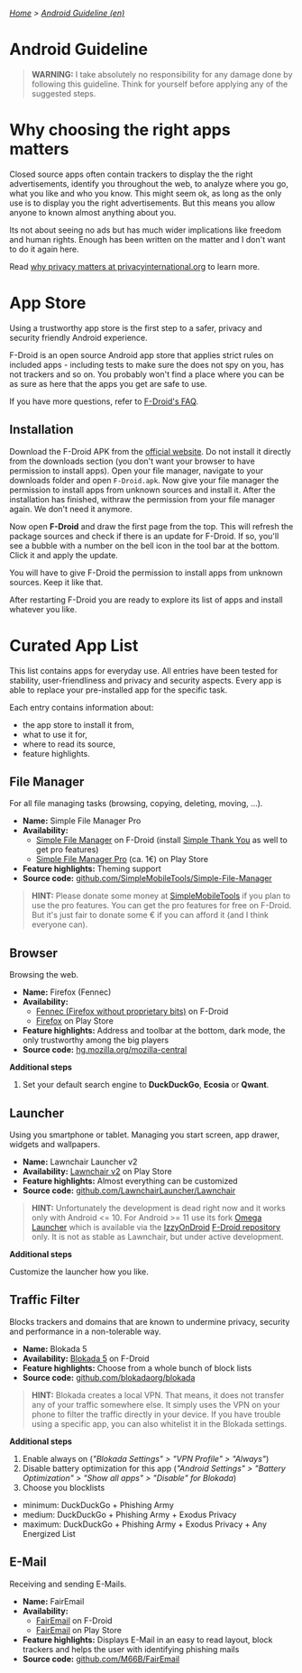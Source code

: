 *[Home](./index.md) > [Android Guideline (en)](./android_guideline.md)*

# Android Guideline

> **WARNING:** I take absolutely no responsibility for any damage done by following this guideline. Think for
> yourself before applying any of the suggested steps.


# Why choosing the right apps matters

Closed source apps often contain trackers to display the the right advertisements, identify you throughout
the web, to analyze where you go, what you like and who you know. This might seem ok, as long as the only
use is to display you the right advertisements. But this means you allow anyone to known almost anything
about you. 

Its not about seeing no ads but has much wider implications like freedom and human rights. Enough has been
written on the matter and I don't want to do it again here.

Read [why privacy matters at privacyinternational.org](https://privacyinternational.org/learning-resources/privacy-matters) to learn more.


# App Store

Using a trustworthy app store is the first step to a safer, privacy and security friendly Android experience.

F-Droid is an open source Android app store that applies strict rules on included apps - including tests to
make sure the does not spy on you, has not trackers and so on. You probably won't find a place where you can
be as sure as here that the apps you get are safe to use.

If you have more questions, refer to [F-Droid's FAQ](https://f-droid.org/en/docs/FAQ_-_General/).


## Installation

Download the F-Droid APK from the [official website](https://f-droid.org/en/). Do not install it directly from 
the downloads section (you don't want your browser to have permission to install apps). Open your file manager,
navigate to your downloads folder and open `F-Droid.apk`. Now give your file manager the permission to install
apps from unknown sources and install it. After the installation has finished, withraw the permission from your
file manager again. We don't need it anymore.

Now open **F-Droid** and draw the first page from the top. This will refresh the package sources and check if
there is an update for F-Droid. If so, you'll see a bubble with a number on the bell icon in the tool bar at
the bottom. Click it and apply the update.

You will have to give F-Droid the permission to install apps from unknown sources. Keep it like that.

After restarting F-Droid you are ready to explore its list of apps and install whatever you like.


# Curated App List

This list contains apps for everyday use. All entries have been tested for stability, user-friendliness and
privacy and security aspects. Every app is able to replace your pre-installed app for the specific task.

Each entry contains information about:

+ the app store to install it from,
+ what to use it for,
+ where to read its source,
+ feature highlights.


## File Manager

For all file managing tasks (browsing, copying, deleting, moving, ...).

+ **Name:** Simple File Manager Pro
+ **Availability:**
  - [Simple File Manager](https://f-droid.org/packages/com.simplemobiletools.filemanager.pro/) on F-Droid (install [Simple Thank You](https://f-droid.org/en/packages/com.simplemobiletools.thankyou/) as well to get pro features)
  - [Simple File Manager Pro](https://play.google.com/store/apps/details?id=com.simplemobiletools.filemanager.pro) (ca. 1€) on Play Store
+ **Feature highlights:** Theming support
+ **Source code:** [github.com/SimpleMobileTools/Simple-File-Manager](https://github.com/SimpleMobileTools/Simple-File-Manager)

> **HINT:** Please donate some money at [SimpleMobileTools](https://www.simplemobiletools.com/) if you plan to use the pro features. You can get the pro
> features for free on F-Droid. But it's just fair to donate some € if you can afford it (and I think everyone can).


## Browser

Browsing the web.

+ **Name:** Firefox (Fennec)
+ **Availability:**
  - [Fennec (Firefox without proprietary bits)](https://f-droid.org/packages/org.mozilla.fennec_fdroid/) on F-Droid
  - [Firefox](https://play.google.com/store/apps/details?id=org.mozilla.firefox) on Play Store
+ **Feature highlights:** Address and toolbar at the bottom, dark mode, the only trustworthy among the big players
+ **Source code:** [hg.mozilla.org/mozilla-central](https://hg.mozilla.org/mozilla-central/)

**Additional steps**

1. Set your default search engine to **DuckDuckGo**, **Ecosia** or **Qwant**.


## Launcher

Using you smartphone or tablet. Managing you start screen, app drawer, widgets and wallpapers.

+ **Name:** Lawnchair Launcher v2
+ **Availability:** [Lawnchair v2](https://play.google.com/store/apps/details?id=ch.deletescape.lawnchair.plah) on Play Store
+ **Feature highlights:** Almost everything can be customized
+ **Source code:** [github.com/LawnchairLauncher/Lawnchair](https://github.com/LawnchairLauncher/Lawnchair)

> **HINT:** Unfortunately the development is dead right now and it works only with Android <= 10. For Android >= 11
> use its fork [Omega Launcher](https://github.com/otakuhqz/Omega) which is available via the [IzzyOnDroid](https://www.izzysoft.de/)
> [F-Droid repository](https://apt.izzysoft.de/fdroid/) only. It is not as stable as Lawnchair, but under active
> development.

**Additional steps**

Customize the launcher how you like.


## Traffic Filter

Blocks trackers and domains that are known to undermine privacy, security and performance in a non-tolerable way.

+ **Name:** Blokada 5
+ **Availability:** [Blokada 5](https://f-droid.org/packages/org.blokada.fem.fdroid/) on F-Droid
+ **Feature highlights:** Choose from a whole bunch of block lists
+ **Source code:** [github.com/blokadaorg/blokada](https://github.com/blokadaorg/blokada)

> **HINT:** Blokada creates a local VPN. That means, it does not transfer any of your traffic somewhere else.
> It simply uses the VPN on your phone to filter the traffic directly in your device. If you have trouble using
> a specific app, you can also whitelist it in the Blokada settings.

**Additional steps**

1. Enable always on (*"Blokada Settings" > "VPN Profile" > "Always"*)
2. Disable battery optimization for this app (*"Android Settings" > "Battery Optimization" > "Show all apps" > "Disable" for Blokada*)
3. Choose you blocklists
  + minimum: DuckDuckGo + Phishing Army
  + medium: DuckDuckGo + Phishing Army + Exodus Privacy
  + maximum: DuckDuckGo + Phishing Army + Exodus Privacy + Any Energized List
  
  

## E-Mail

Receiving and sending E-Mails.

+ **Name:** FairEmail
+ **Availability:**
  - [FairEmail](https://f-droid.org/packages/eu.faircode.email/) on F-Droid
  - [FairEmail](https://play.google.com/store/apps/details?id=eu.faircode.email) on Play Store
+ **Feature highlights:** Displays E-Mail in an easy to read layout, block trackers and helps the user with identifying phishing mails
+ **Source code:** [github.com/M66B/FairEmail](https://github.com/M66B/FairEmail/)





